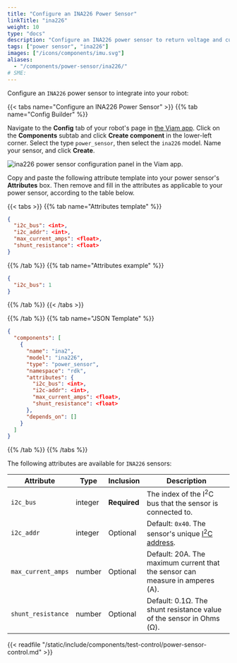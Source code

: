 ```yaml
---
title: "Configure an INA226 Power Sensor"
linkTitle: "ina226"
weight: 10
type: "docs"
description: "Configure an INA226 power sensor to return voltage and current readings."
tags: ["power sensor", "ina226"]
images: ["/icons/components/imu.svg"]
aliases:
  - "/components/power-sensor/ina226/"
# SME:
---
```


Configure an `INA226` power sensor to integrate into your robot:

{{< tabs name="Configure an INA226 Power Sensor" >}}
{{% tab name="Config Builder" %}}

Navigate to the **Config** tab of your robot's page in [the Viam app](https://app.viam.com).
Click on the **Components** subtab and click **Create component** in the lower-left corner.
Select the type `power_sensor`, then select the `ina226` model.
Name your sensor, and click **Create**.

![ina226 power sensor configuration panel in the Viam app.](/components/power-sensor/ina226-config-builder.png)

Copy and paste the following attribute template into your power sensor's **Attributes** box.
Then remove and fill in the attributes as applicable to your power sensor, according to the table below.

{{< tabs >}}
{{% tab name="Attributes template" %}}

```json {class="line-numbers linkable-line-numbers"}
{
  "i2c_bus": <int>,
  "i2c_addr": <int>,
  "max_current_amps": <float>,
  "shunt_resistance": <float>
}
```

{{% /tab %}}
{{% tab name="Attributes example" %}}

```json {class="line-numbers linkable-line-numbers"}
{
  "i2c_bus": 1
}
```

{{% /tab %}}
{{< /tabs >}}

{{% /tab %}}
{{% tab name="JSON Template" %}}

```json {class="line-numbers linkable-line-numbers"}
{
  "components": [
    {
      "name": "ina2",
      "model": "ina226",
      "type": "power_sensor",
      "namespace": "rdk",
      "attributes": {
        "i2c_bus": <int>,
        "i2c-addr": <int>,
        "max_current_amps": <float>,
        "shunt_resistance": <float>
      },
      "depends_on": []
    }
  ]
}
```

{{% /tab %}}
{{% /tabs %}}

The following attributes are available for `INA226` sensors:

<!-- prettier-ignore -->
| Attribute | Type | Inclusion | Description |
| --------- | -----| --------- | ----------- |
| `i2c_bus` | integer | **Required** | The index of the I<sup>2</sup>C bus that the sensor is connected to. |
| `i2c_addr` | integer | Optional | Default: `0x40`. The sensor's unique [I<sup>2</sup>C address](https://learn.adafruit.com/i2c-addresses/overview). |
| `max_current_amps` | number | Optional | Default: 20A. The maximum current that the sensor can measure in amperes (A).
| `shunt_resistance` | number | Optional | Default: 0.1Ω. The shunt resistance value of the sensor in Ohms (Ω).

{{< readfile "/static/include/components/test-control/power-sensor-control.md" >}}
